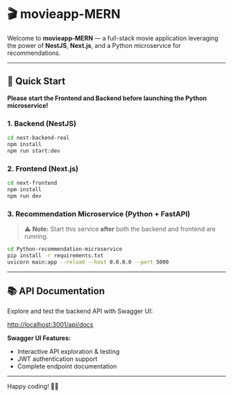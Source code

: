 # 🎬 movieapp-MERN

Welcome to **movieapp-MERN** — a full-stack movie application leveraging the power of **NestJS**, **Next.js**, and a Python microservice for recommendations.

---

## 🚀 Quick Start

**Please start the Frontend and Backend before launching the Python microservice!**

### 1. Backend (NestJS)
```bash
cd nest-backend-real
npm install
npm run start:dev
```

### 2. Frontend (Next.js)
```bash
cd next-frontend
npm install
npm run dev
```

### 3. Recommendation Microservice (Python + FastAPI)
> ⚠️ **Note:** Start this service **after** both the backend and frontend are running.
```bash
cd Python-recommendation-microservice
pip install -r requirements.txt
uvicorn main:app --reload --host 0.0.0.0 --port 5000
```

---

## 📚 API Documentation

Explore and test the backend API with Swagger UI:

[http://localhost:3001/api/docs](http://localhost:3001/api/docs)

**Swagger UI Features:**
- Interactive API exploration & testing
- JWT authentication support
- Complete endpoint documentation

---

Happy coding! 🚀🍿
